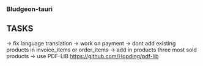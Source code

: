 ### Bludgeon-tauri

## TASKS

-> fix language translation
-> work on payment
-> dont add existing products in invoice_items or order_items
-> add in products three most sold products
-> use PDF-LIB https://github.com/Hopding/pdf-lib
